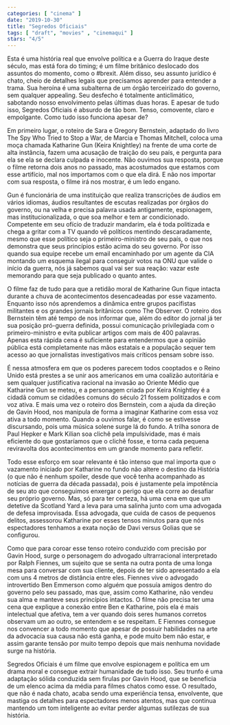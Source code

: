 ```yaml
---
categories: [ "cinema" ]
date: "2019-10-30"
title: "Segredos Oficiais"
tags: [ "draft", "movies" , "cinemaqui" ]
stars: "4/5"
---
```

Esta é uma história real que envolve política e a Guerra do Iraque deste século, mas está fora do timing; é um filme britânico deslocado dos assuntos do momento, como o #brexit. Além disso, seu assunto jurídico é chato, cheio de detalhes legais que precisamos aprender para entender a trama. Sua heroína é uma subalterna de um órgão terceirizado do governo, sem qualquer appealing. Seu desfecho é totalmente anticlimático, sabotando nosso envolvimento pelas últimas duas horas. E apesar de tudo isso, Segredos Oficiais é absurdo de tão bom. Tenso, comovente, claro e empolgante. Como tudo isso funciona apesar de?

Em primeiro lugar, o roteiro de Sara e Gregory Bernstein, adaptado do livro The Spy Who Tried to Stop a War, de Marcia e Thomas Mitchell, coloca uma moça chamada Katharine Gun (Keira Knightley) na frente de uma corte de alta instância, fazem uma acusação de traição do seu país, e pergunta para ela se ela se declara culpada e inocente. Não ouvimos sua resposta, porque o filme retorna dois anos no passado, mas acostumados que estamos com esse artifício, mal nos importamos com o que ela dirá. E não nos importar com sua resposta, o filme irá nos mostrar, é um ledo engano.

Gun é funcionária de uma instituição que realiza transcrições de áudios em vários idiomas, áudios resultantes de escutas realizadas por órgãos do governo, ou na velha e precisa palavra usada antigamente, espionagem, mas institucionalizada, o que soa melhor e tem ar condicionado. Competente em seu ofício de traduzir mandarim, ela é toda politizada e chega a gritar com a TV quando vê políticos mentindo descaradamente, mesmo que esse político seja o primeiro-ministro de seu país, o que nos demonstra que seus princípios estão acima do seu governo. Por isso quando sua equipe recebe um email encaminhado por um agente da CIA montando um esquema ilegal para conseguir votos na ONU que valide o início da guerra, nós já sabemos qual vai ser sua reação: vazar este memorando para que seja publicado o quanto antes.

O filme faz de tudo para que a retidão moral de Katharine Gun fique intacta durante a chuva de acontecimentos desencadeadas por esse vazamento. Enquanto isso nós aprendemos a dinâmica entre grupos pacifistas militantes e os grandes jornais britânicos como The Observer. O roteiro dos Bernstein têm até tempo de nos informar que, além do editor do jornal já ter sua posição pró-guerra definida, possui comunicação privilegiada com o primeiro-ministro e evita publicar artigos com mais de 400 palavras. Apenas esta rápida cena é suficiente para entendermos que a opinião pública está completamente nas mãos estatais e a população sequer tem acesso ao que jornalistas investigativos mais críticos pensam sobre isso.

É nessa atmosfera em que os poderes parecem todos cooptados e o Reino Unido está prestes a se unir aos americanos em uma coalizão autoritária e sem qualquer justificativa racional na invasão ao Oriente Médio que Katharine Gun se meteu, e a personagem criada por Keira Knightley é a cidadã comum se cidadões comuns do século 21 fossem politizados e com voz ativa. E mais uma vez o roteiro dos Bernstein, com a ajuda da direção de Gavin Hood, nos manipula de forma a imaginar Katharine com essa voz ativa a todo momento. Quando a ouvimos falar, é como se estivesse discursando, pois uma música solene surge lá do fundo. A trilha sonora de Paul Hepker e Mark Kilian soa clichê pela impulsividade, mas é mais eficiente do que gostaríamos que o clichê fosse, e torna cada pequena reviravolta dos acontecimentos em um grande momento para refletir.

Todo esse esforço em soar relevante é tão intenso que mal importa que o vazamento iniciado por Katharine no fundo não altere o destino da História (o que não é nenhum spoiler, desde que você tenha acompanhado as notícias de guerra da década passada), pois é justamente pela impotência de seu ato que conseguimos enxergar o perigo que ela corre ao desafiar seu próprio governo. Mas, só para ter certeza, há uma cena em que um detetive da Scotland Yard a leva para uma salinha junto com uma advogada de defesa improvisada. Essa advogada, que cuida de casos de pequenos delitos, assessorou Katharine por esses tensos minutos para que nós espectadores tenhamos a exata noção de Davi versus Golias que se configurou.

Como que para coroar esse tenso roteiro conduzido com precisão por Gavin Hood, surge o personagem do advogado ultrarracional interpretado por Ralph Fiennes, um sujeito que se senta na outra ponta de uma longa mesa para conversar com sua cliente, depois de ter sido apresentado a ela com uns 4 metros de distância entre eles. Fiennes vive o advogado introvertido Ben Emmerson como alguém que possuía amigos dentro do governo pelo seu passado, mas que, assim como Katharine, não vendeu sua alma e manteve seus princípios intactos. O filme não precisa ter uma cena que explique a conexão entre Ben e Katharine, pois ela é mais intelectual que afetiva, tem a ver quando dois seres humanos corretos observam um ao outro, se entendem e se respeitam. E Fiennes consegue nos convencer a todo momento que apesar de possuir habilidades na arte da advocacia sua causa não está ganha, e pode muito bem não estar, e assim garante tensão por muito tempo depois que mais nenhuma novidade surge na história.

Segredos Oficiais é um filme que envolve espionagem e política em um drama moral e consegue extrair humanidade de tudo isso. Seu trunfo é uma adaptação sólida conduzida sem firulas por Gavin Hood, que se beneficia de um elenco acima da média para filmes chatos como esse. O resultado, que não é nada chato, acaba sendo uma experiência tensa, envolvente, que mastiga os detalhes para espectadores menos atentos, mas que continua mantendo um tom inteligente ao evitar perder algumas sutilezas de sua história.
